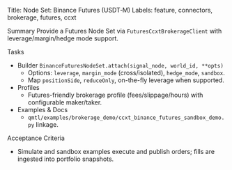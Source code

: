 Title: Node Set: Binance Futures (USDT‑M)
Labels: feature, connectors, brokerage, futures, ccxt

Summary
Provide a Futures Node Set via `FuturesCcxtBrokerageClient` with leverage/margin/hedge mode support.

Tasks
- Builder `BinanceFuturesNodeSet.attach(signal_node, world_id, **opts)`
  - Options: `leverage`, `margin_mode` (cross/isolated), `hedge_mode`, `sandbox`.
  - Map `positionSide`, `reduceOnly`, on-the-fly leverage when supported.
- Profiles
  - Futures-friendly brokerage profile (fees/slippage/hours) with configurable maker/taker.
- Examples & Docs
  - `qmtl/examples/brokerage_demo/ccxt_binance_futures_sandbox_demo.py` linkage.

Acceptance Criteria
- Simulate and sandbox examples execute and publish orders; fills are ingested into portfolio snapshots.

